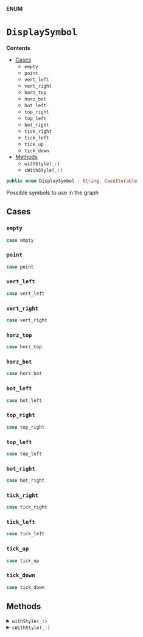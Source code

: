 **ENUM**

# `DisplaySymbol`

**Contents**

- [Cases](#cases)
  - `empty`
  - `point`
  - `vert_left`
  - `vert_right`
  - `horz_top`
  - `horz_bot`
  - `bot_left`
  - `top_right`
  - `top_left`
  - `bot_right`
  - `tick_right`
  - `tick_left`
  - `tick_up`
  - `tick_down`
- [Methods](#methods)
  - `withStyle(_:)`
  - `cWithStyle(_:)`

```swift
public enum DisplaySymbol : String, CaseIterable
```

Possible symbols to use in the graph

## Cases
### `empty`

```swift
case empty
```

### `point`

```swift
case point
```

### `vert_left`

```swift
case vert_left
```

### `vert_right`

```swift
case vert_right
```

### `horz_top`

```swift
case horz_top
```

### `horz_bot`

```swift
case horz_bot
```

### `bot_left`

```swift
case bot_left
```

### `top_right`

```swift
case top_right
```

### `top_left`

```swift
case top_left
```

### `bot_right`

```swift
case bot_right
```

### `tick_right`

```swift
case tick_right
```

### `tick_left`

```swift
case tick_left
```

### `tick_up`

```swift
case tick_up
```

### `tick_down`

```swift
case tick_down
```

## Methods
<details><summary markdown="span"><code>withStyle(_:)</code></summary>

```swift
public func withStyle(_ s: DisplayStyle) -> String
```

Adapts the symbol to a style, and generates a string ready for output
- Parameter s: the style to use
- Returns: the string to output

#### Parameters

| Name | Description |
| ---- | ----------- |
| s | the style to use |

</details>

<details><summary markdown="span"><code>cWithStyle(_:)</code></summary>

```swift
public func cWithStyle(_ s: DisplayStyle) -> Character
```

Adapts the symbol to a style, and generates a character ready for output
- Parameter s: the style to use
- Returns: the character to output

#### Parameters

| Name | Description |
| ---- | ----------- |
| s | the style to use |

</details>